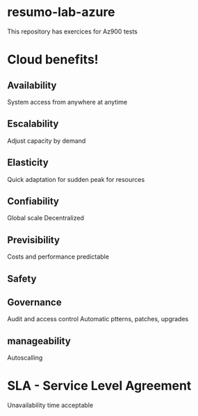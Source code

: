 # resumo-lab-azure
This repository has exercices for Az900 tests

# Cloud benefits! 

## Availability
System access from anywhere at anytime
## Escalability
Adjust capacity by demand
## Elasticity
Quick adaptation for sudden peak for resources
## Confiability
Global scale
Decentralized
## Previsibility
Costs and performance predictable
## Safety
## Governance
Audit and access control
Automatic ptterns, patches, upgrades
## manageability
Autoscalling


# SLA - Service Level Agreement
Unavailability time acceptable
